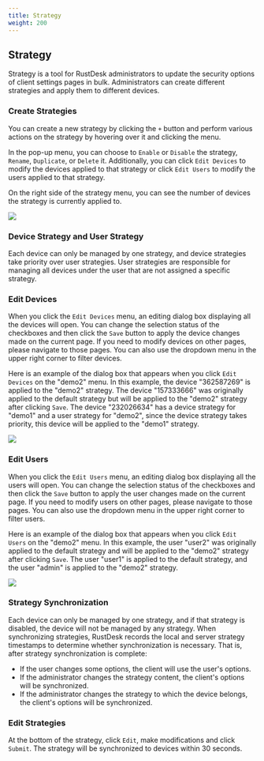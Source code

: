 ```yaml
---
title: Strategy
weight: 200
---
```


## Strategy

Strategy is a tool for RustDesk administrators to update the security options of client settings pages in bulk. Administrators can create different strategies and apply them to different devices.

### Create Strategies

You can create a new strategy by clicking the `+` button and perform various actions on the strategy by hovering over it and clicking the menu.

In the pop-up menu, you can choose to `Enable` or `Disable` the strategy, `Rename`, `Duplicate`, or `Delete` it. Additionally, you can click `Edit Devices` to modify the devices applied to that strategy or click `Edit Users` to modify the users applied to that strategy.

On the right side of the strategy menu, you can see the number of devices the strategy is currently applied to.

![](/docs/en/self-host/pro/strategy/images/strategy_menu.png)

### Device Strategy and User Strategy
Each device can only be managed by one strategy, and device strategies take priority over user strategies. User strategies are responsible for managing all devices under the user that are not assigned a specific strategy.


### Edit Devices

When you click the `Edit Devices` menu, an editing dialog box displaying all the devices will open. You can change the selection status of the checkboxes and then click the `Save` button to apply the device changes made on the current page. If you need to modify devices on other pages, please navigate to those pages. You can also use the dropdown menu in the upper right corner to filter devices.

Here is an example of the dialog box that appears when you click `Edit Devices` on the "demo2" menu. In this example, the device "362587269" is applied to the "demo2" strategy. The device "157333666" was originally applied to the default strategy but will be applied to the "demo2" strategy after clicking `Save`. The device "232026634" has a device strategy for "demo1" and a user strategy for "demo2", since the device strategy takes priority, this device will be applied to the "demo1" strategy.

![](/docs/en/self-host/pro/strategy/images/edit_devices.png)

### Edit Users

When you click the `Edit Users` menu, an editing dialog box  displaying all the users will open. You can change the selection status of the checkboxes and then click the `Save` button to apply the user changes made on the current page. If you need to modify users on other pages, please navigate to those pages. You can also use the dropdown menu in the upper right corner to filter users.

Here is an example of the dialog box that appears when you click `Edit Users` on the "demo2" menu. In this example, the user "user2" was originally applied to the default strategy and will be applied to the "demo2" strategy after clicking `Save`. The user "user1" is applied to the default strategy, and the user "admin" is applied to the "demo2" strategy.

![](/docs/en/self-host/pro/strategy/images/edit_users.png)

### Strategy Synchronization

Each device can only be managed by one strategy, and if that strategy is disabled, the device will not be managed by any strategy. When synchronizing strategies, RustDesk records the local and server strategy timestamps to determine whether synchronization is necessary. That is, after strategy synchronization is complete:

* If the user changes some options, the client will use the user's options.
* If the administrator changes the strategy content, the client's options will be synchronized.
* If the administrator changes the strategy to which the device belongs, the client's options will be synchronized.

### Edit Strategies

At the bottom of the strategy, click `Edit`, make modifications and click `Submit`. The strategy will be synchronized to devices within 30 seconds.

